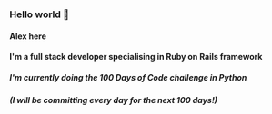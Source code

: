 ### Hello world 👋

#### Alex here
#### I'm a full stack developer specialising in Ruby on Rails framework

##### I'm currently doing the 100 Days of Code challenge in Python
#####   (I will be committing every day for the next 100 days!)

<!--
**maksimumeffort/maksimumeffort** is a ✨ _special_ ✨ repository because its `README.md` (this file) appears on your GitHub profile.

Here are some ideas to get you started:

- 🔭 I’m currently working on ...
- 🌱 I’m currently learning ...
- 👯 I’m looking to collaborate on ...
- 🤔 I’m looking for help with ...
- 💬 Ask me about ...
- 📫 How to reach me: ...
- 😄 Pronouns: ...
- ⚡ Fun fact: ...
-->
